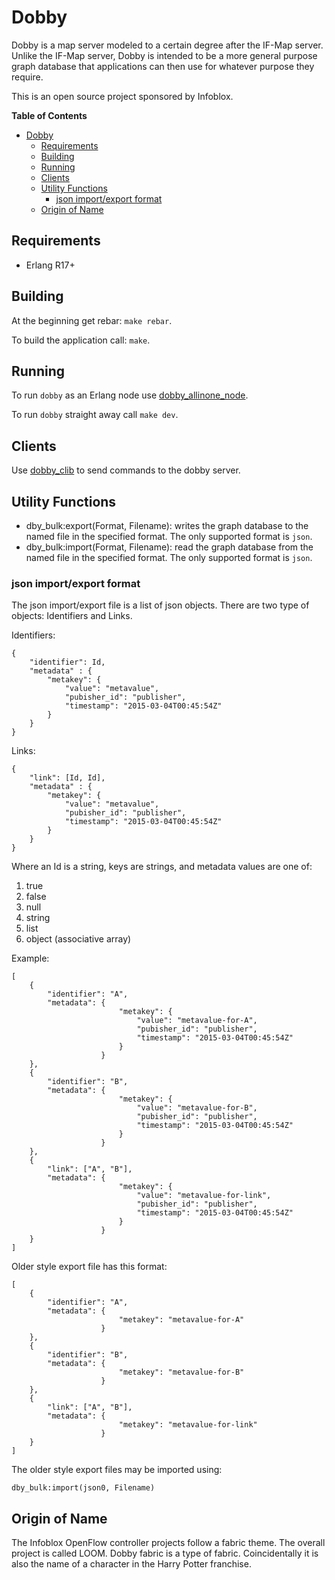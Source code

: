 # Dobby
Dobby is a map server modeled to a certain degree after the IF-Map
server.  Unlike the IF-Map server, Dobby is intended to be a more
general purpose graph database that applications can then use for
whatever purpose they require.

This is an open source project sponsored by Infoblox.

<!-- markdown-toc start - Don't edit this section. Run M-x markdown-toc/generate-toc again -->
**Table of Contents**

- [Dobby](#dobby)
    - [Requirements](#requirements)
    - [Building](#building)
    - [Running](#running)
    - [Clients](#clients)
    - [Utility Functions](#utility-functions)
        - [json import/export format](#json-importexport-format)
    - [Origin of Name](#origin-of-name)

<!-- markdown-toc end -->


## Requirements
- Erlang R17+

## Building
At the beginning get rebar: `make rebar`.

To build the application call: `make`.

## Running

To run `dobby` as an Erlang node use
[dobby_allinone_node](https://github.com/ivanos/dobby_allinone_node).

To run `dobby` straight away call `make dev`.

## Clients
Use [dobby_clib](https://github.com/ivanos/dobby_clib) to send commands
to the dobby server.

## Utility Functions
- dby_bulk:export(Format, Filename): writes the graph database to the
named file in the specified format.  The only supported format is `json`.
- dby_bulk:import(Format, Filename): read the graph database from the
named file in the specified format.  The only supported format is `json`.

### json import/export format
The json import/export file is a list of json objects.  There are two type
of objects: Identifiers and Links.

Identifiers:
```
{
    "identifier": Id,
    "metadata" : {
        "metakey": {
            "value": "metavalue",
            "pubisher_id": "publisher",
            "timestamp": "2015-03-04T00:45:54Z"
        }
    }
}
```

Links:
```
{
    "link": [Id, Id],
    "metadata" : {
        "metakey": {
            "value": "metavalue",
            "pubisher_id": "publisher",
            "timestamp": "2015-03-04T00:45:54Z"
        }
    }
}
```

Where an Id is a string, keys are strings, and metadata values are one of:
1. true
2. false
3. null
4. string
5. list
5. object (associative array)

Example:
```
[
    {
        "identifier": "A",
        "metadata": {
                        "metakey": {
                            "value": "metavalue-for-A",
                            "pubisher_id": "publisher",
                            "timestamp": "2015-03-04T00:45:54Z"
                        }
                    }
    },
    {
        "identifier": "B",
        "metadata": {
                        "metakey": {
                            "value": "metavalue-for-B",
                            "pubisher_id": "publisher",
                            "timestamp": "2015-03-04T00:45:54Z"
                        }
                    }
    },
    {
        "link": ["A", "B"],
        "metadata": {
                        "metakey": {
                            "value": "metavalue-for-link",
                            "pubisher_id": "publisher",
                            "timestamp": "2015-03-04T00:45:54Z"
                        }
                    }
    }
]
```

Older style export file has this format:
```
[
    {
        "identifier": "A",
        "metadata": {
                        "metakey": "metavalue-for-A"
                    }
    },
    {
        "identifier": "B",
        "metadata": {
                        "metakey": "metavalue-for-B"
                    }
    },
    {
        "link": ["A", "B"],
        "metadata": {
                        "metakey": "metavalue-for-link"
                    }
    }
]
```

The older style export files may be imported using:

```
dby_bulk:import(json0, Filename)
```

## Origin of Name
The Infoblox OpenFlow controller projects follow a fabric theme.
The overall project is called LOOM.  Dobby fabric is a type of
fabric.  Coincidentally it is also the name of a character in the
Harry Potter franchise.
